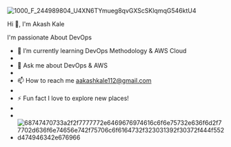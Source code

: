 ![1000_F_244989804_U4XN6TYmueg8qvGXScSKlqmqG546ktU4](https://user-images.githubusercontent.com/87868382/214115418-1b5afe3f-aa75-48c1-bcd8-76fdbe97302c.jpg)




Hi 👋, I'm Akash Kale

I'm passionate About DevOps

- 🌱 I’m currently learning DevOps Methodology & AWS Cloud 
- 
- 💬 Ask me about DevOps & AWS
- 
- 📫 How to reach me aakashkale112@gmail.com
- 
- ⚡ Fun fact I love to explore new places!
-
- 
-   ![68747470733a2f2f7777772e6469676974616c6f6e75732e636f6d2f77702d636f6e74656e742f75706c6f6164732f323031392f30372f444f552d474946342e676966](https://user-images.githubusercontent.com/87868382/214112978-8799af5f-09cb-44c0-9e50-1700c69c3265.gif)
